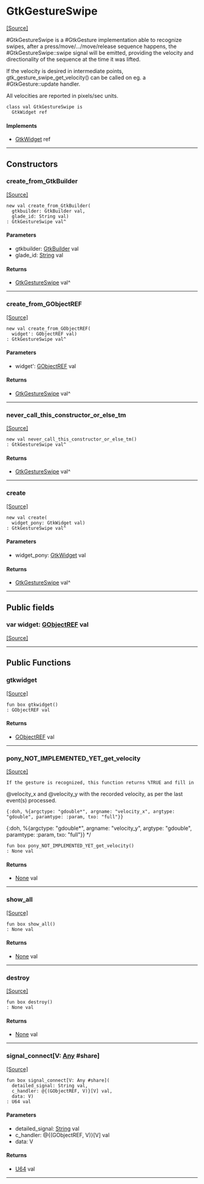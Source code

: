 # GtkGestureSwipe
<span class="source-link">[[Source]](src/gtk3/GtkGestureSwipe.md#L6)</span>

#GtkGestureSwipe is a #GtkGesture implementation able to recognize
swipes, after a press/move/.../move/release sequence happens, the
#GtkGestureSwipe::swipe signal will be emitted, providing the velocity
and directionality of the sequence at the time it was lifted.

If the velocity is desired in intermediate points,
gtk_gesture_swipe_get_velocity() can be called on eg. a
#GtkGesture::update handler.

All velocities are reported in pixels/sec units.


```pony
class val GtkGestureSwipe is
  GtkWidget ref
```

#### Implements

* [GtkWidget](gtk3-GtkWidget.md) ref

---

## Constructors

### create_from_GtkBuilder
<span class="source-link">[[Source]](src/gtk3/GtkGestureSwipe.md#L23)</span>


```pony
new val create_from_GtkBuilder(
  gtkbuilder: GtkBuilder val,
  glade_id: String val)
: GtkGestureSwipe val^
```
#### Parameters

*   gtkbuilder: [GtkBuilder](gtk3-GtkBuilder.md) val
*   glade_id: [String](builtin-String.md) val

#### Returns

* [GtkGestureSwipe](gtk3-GtkGestureSwipe.md) val^

---

### create_from_GObjectREF
<span class="source-link">[[Source]](src/gtk3/GtkGestureSwipe.md#L26)</span>


```pony
new val create_from_GObjectREF(
  widget': GObjectREF val)
: GtkGestureSwipe val^
```
#### Parameters

*   widget': [GObjectREF](gtk3-..-gobject-GObjectREF.md) val

#### Returns

* [GtkGestureSwipe](gtk3-GtkGestureSwipe.md) val^

---

### never_call_this_constructor_or_else_tm
<span class="source-link">[[Source]](src/gtk3/GtkGestureSwipe.md#L29)</span>


```pony
new val never_call_this_constructor_or_else_tm()
: GtkGestureSwipe val^
```

#### Returns

* [GtkGestureSwipe](gtk3-GtkGestureSwipe.md) val^

---

### create
<span class="source-link">[[Source]](src/gtk3/GtkGestureSwipe.md#L33)</span>


```pony
new val create(
  widget_pony: GtkWidget val)
: GtkGestureSwipe val^
```
#### Parameters

*   widget_pony: [GtkWidget](gtk3-GtkWidget.md) val

#### Returns

* [GtkGestureSwipe](gtk3-GtkGestureSwipe.md) val^

---

## Public fields

### var widget: [GObjectREF](gtk3-..-gobject-GObjectREF.md) val
<span class="source-link">[[Source]](src/gtk3/GtkGestureSwipe.md#L19)</span>



---

## Public Functions

### gtkwidget
<span class="source-link">[[Source]](src/gtk3/GtkGestureSwipe.md#L21)</span>


```pony
fun box gtkwidget()
: GObjectREF val
```

#### Returns

* [GObjectREF](gtk3-..-gobject-GObjectREF.md) val

---

### pony_NOT_IMPLEMENTED_YET_get_velocity
<span class="source-link">[[Source]](src/gtk3/GtkGestureSwipe.md#L37)</span>


    If the gesture is recognized, this function returns %TRUE and fill in
@velocity_x and @velocity_y with the recorded velocity, as per the
last event(s) processed.

    {:doh, %{argctype: "gdouble*", argname: "velocity_x", argtype: "gdouble", paramtype: :param, txo: "full"}}
{:doh, %{argctype: "gdouble*", argname: "velocity_y", argtype: "gdouble", paramtype: :param, txo: "full"}}
*/


```pony
fun box pony_NOT_IMPLEMENTED_YET_get_velocity()
: None val
```

#### Returns

* [None](builtin-None.md) val

---

### show_all
<span class="source-link">[[Source]](src/gtk3/GtkWidget.md#L4)</span>


```pony
fun box show_all()
: None val
```

#### Returns

* [None](builtin-None.md) val

---

### destroy
<span class="source-link">[[Source]](src/gtk3/GtkWidget.md#L7)</span>


```pony
fun box destroy()
: None val
```

#### Returns

* [None](builtin-None.md) val

---

### signal_connect\[V: [Any](builtin-Any.md) #share\]
<span class="source-link">[[Source]](src/gtk3/GtkWidget.md#L10)</span>


```pony
fun box signal_connect[V: Any #share](
  detailed_signal: String val,
  c_handler: @{(GObjectREF, V)}[V] val,
  data: V)
: U64 val
```
#### Parameters

*   detailed_signal: [String](builtin-String.md) val
*   c_handler: @{(GObjectREF, V)}[V] val
*   data: V

#### Returns

* [U64](builtin-U64.md) val

---

